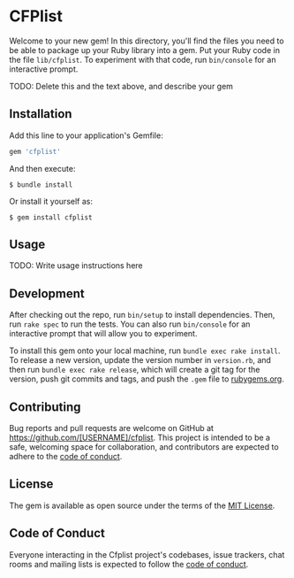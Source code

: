 # CFPlist

Welcome to your new gem! In this directory, you'll find the files you need to be able to package up your Ruby library into a gem. Put your Ruby code in the file `lib/cfplist`. To experiment with that code, run `bin/console` for an interactive prompt.

TODO: Delete this and the text above, and describe your gem

## Installation

Add this line to your application's Gemfile:

```ruby
gem 'cfplist'
```

And then execute:

    $ bundle install

Or install it yourself as:

    $ gem install cfplist

## Usage

TODO: Write usage instructions here

## Development

After checking out the repo, run `bin/setup` to install dependencies. Then, run `rake spec` to run the tests. You can also run `bin/console` for an interactive prompt that will allow you to experiment.

To install this gem onto your local machine, run `bundle exec rake install`. To release a new version, update the version number in `version.rb`, and then run `bundle exec rake release`, which will create a git tag for the version, push git commits and tags, and push the `.gem` file to [rubygems.org](https://rubygems.org).

## Contributing

Bug reports and pull requests are welcome on GitHub at https://github.com/[USERNAME]/cfplist. This project is intended to be a safe, welcoming space for collaboration, and contributors are expected to adhere to the [code of conduct](https://github.com/[USERNAME]/cfplist/blob/master/CODE_OF_CONDUCT.md).


## License

The gem is available as open source under the terms of the [MIT License](https://opensource.org/licenses/MIT).

## Code of Conduct

Everyone interacting in the Cfplist project's codebases, issue trackers, chat rooms and mailing lists is expected to follow the [code of conduct](https://github.com/[USERNAME]/cfplist/blob/master/CODE_OF_CONDUCT.md).
